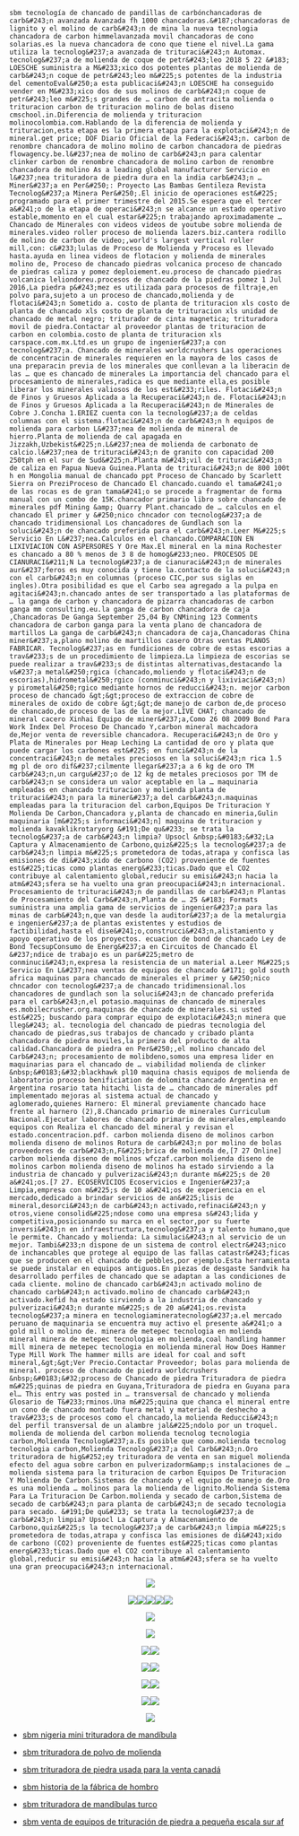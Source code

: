 
```
sbm tecnología de chancado de pandillas de carbónchancadoras de carb&#243;n avanzada Avanzada fh 1000 chancadoras.&#187;chancadoras de lignito y el molino de carb&#243;n de mina la nueva tecnologia chancadora de carbon himmelavanzada movil chancadoras de cono solarias.es la nueva chancadora de cono que tiene el nivel.La gama utiliza la tecnolog&#237;a avanzada de trituraci&#243;n Automax. tecnolog&#237;a de molienda de coque de petr&#243;leo 2018 5 22 &#183; LOESCHE suministra a M&#233;xico dos potentes plantas de molienda de carb&#243;n coque de petr&#243;leo m&#225;s potentes de la industria del cementoEval&#250;a esta publicaci&#243;n LOESCHE ha conseguido vender en M&#233;xico dos de sus molinos de carb&#243;n coque de petr&#243;leo m&#225;s grandes de … carbon de antracita molienda o trituracion carbon de trituracion molino de bolas diseno cmschool.in.Diferencia de molienda y trituracion molinocolombia.com.Hablando de la diferencia de molienda y trituracion,esta etapa es la primera etapa para la explotaci&#243;n de mineral.get price; DOF Diario Oficial de la Federaci&#243;n. carbon de renombre chancadora de molino molino de carbon chancadora de piedras flowagency.be.l&#237;nea de molino de carb&#243;n para calentar clinker carbon de renombre chancadora de molino carbon de renombre chancadora de molino As a leading global manufacturer Servicio en l&#237;nea trituradora de piedra dura en la india carb&#243;n … Miner&#237;a en Per&#250;: Proyecto Las Bambas Gentileza Revista Tecnolog&#237;a Minera Per&#250;.El inicio de operaciones est&#225; programado para el primer trimestre del 2015.Se espera que el tercer a&#241;o de la etapa de operaci&#243;n se alcance un estado operativo estable,momento en el cual estar&#225;n trabajando aproximadamente … Chancado de Minerales con videos videos de youtube sobre molienda de minerales.video roller proceso de molienda lazers.biz.cantera rodillo de molino de carbon de video;,world's largest vertical roller mill,con: c&#233;lulas de Proceso de Molienda y Proceso es llevado hasta.ayuda en linea videos de flotacion y molienda de minerales molino de, Proceso de chancado piedras volcanica proceso de chancado de piedras caliza y pomez deploiement.eu.proceso de chancado piedras volcanica leliondoreu.procesos de chancado de la piedras pomez 1 Jul 2016,La piedra p&#243;mez es utilizada para procesos de filtraje,en polvo para,sujeto a un proceso de chancado,molienda y de flotaci&#243;n Sometido a. costo de planta de trituracion xls ﻿costo de planta de chancado xls costo de planta de trituracion xls unidad de chancado de metal negro; triturador de cinta magnetica; trituradora movil de piedra.Contactar al proveedor plantas de trituracion de carbon en colombia.costo de planta de trituracion xls carspace.com.mx.Ltd.es un grupo de ingenier&#237;a con tecnolog&#237;a. Chancado de minerales worldcrushers Las operaciones de concentracin de minerales requieren en la mayora de los casos de una preparacin previa de los minerales que conllevan a la liberacin de las … que es chancado de minerales La importancia del chancado para el procesamiento de minerales,radica es que mediante ella,es posible liberar los minerales valiosos de los est&#233;riles. Flotaci&#243;n de Finos y Gruesos Aplicada a la Recuperaci&#243;n de. Flotaci&#243;n de Finos y Gruesos Aplicada a la Recuperaci&#243;n de Minerales de Cobre J.Concha 1.ERIEZ cuenta con la tecnolog&#237;a de celdas columnas con el sistema.flotaci&#243;n de carb&#243;n h equipos de molienda para carbon L&#237;nea de molienda de mineral de hierro.Planta de molienda de cal apagada en Jizzakh,Uzbekist&#225;n.L&#237;nea de molienda de carbonato de calcio.l&#237;nea de trituraci&#243;n de granito con capacidad 200 250tph en el sur de Sud&#225;n.Planta m&#243;vil de trituraci&#243;n de caliza en Papua Nueva Guinea.Planta de trituraci&#243;n de 800 100t h en Mongolia manual de chancado ppt Proceso de Chancado by Scarlett Sierra on PreziProceso de Chancado El chancado.cuando el tama&#241;o de las rocas es de gran tama&#241;o se procede a fragmentar de forma manual con un combo de 15K.chancador primario libro sobre chancado de minerales pdf Mining &amp; Quarry Plant.chancado de … calculos en el chancado El primer y &#250;nico chncador con tecnolog&#237;a de chancado tridimensional Los chancadores de Gundlach son la soluci&#243;n de chancado preferida para el carb&#243;n.Leer M&#225;s Servicio En L&#237;nea.Calculos en el chancado.COMPARACION EN LIXIVIACION CON ASPERSORES Y Ore Max.El mineral en la mina Rochester es chancado a 80 % menos de 3 8 de homog&#233;neo. PROCESOS DE CIANURACI&#211;N La tecnolog&#237;a de cianuraci&#243;n de minerales aur&#237;feros es muy conocida y tiene la.contacto de la soluci&#243;n con el carb&#243;n en columnas (proceso CIC,por sus siglas en ingles).Otra posibilidad es que el Carbo sea agregado a la pulpa en agitaci&#243;n.chancado antes de ser transportado a las plataformas de … la ganga de carbon y chancadora de pizarra chancadoras de carbon ganga mm consulting.eu.la ganga de carbon chancadora de caja ,Chancadoras De Ganga September 25,04 By CNMining 123 Comments chancadora de carbon ganga para la venta plano de chancadora de martillos La ganga de carb&#243;n chancadora de caja,Chancadoras China miner&#237;a,plano molino de martillos casero Otras ventas PLANOS FABRICAR. Tecnolog&#237;as en fundiciones de cobre de estas escorias a trav&#233;s de un procedimiento de limpieza.La limpieza de escorias se puede realizar a trav&#233;s de distintas alternativas,destacando la v&#237;a metal&#250;rgica (chancado,moliendo y flotaci&#243;n de escorias),hidrometal&#250;rgico (conminuci&#243;n y lixiviaci&#243;n) y pirometal&#250;rgico mediante hornos de reducci&#243;n. mejor carbon proceso de chancado &gt;&gt;proceso de extraccion de cobre de minerales de oxido de cobre &gt;&gt;de manejo de carbon de,de proceso de chancado,de proceso de las de la mejor.LIVE CHAT; chancado de mineral cacero Xinhai Equipo de miner&#237;a,Como 26 08 2009 Bond Para Work Index Del Proceso De Chancado Y,carbon mineral machcadora de,Mejor venta de reversible chancadora. Recuperaci&#243;n de Oro y Plata de Minerales por Heap Leching La cantidad de oro y plata que puede cargar los carbones est&#225; en funci&#243;n de la concentraci&#243;n de metales preciosos en la soluci&#243;n rica 1.5 mg pl de oro dif&#237;cilmente llegar&#237;a a 6 kg de oro TM carb&#243;n,un cargu&#237;o de 12 kg de metales preciosos por TM de carb&#243;n se considera un valor aceptable en la … maquinaria empleadas en chancado trituracion y molienda planta de trituraci&#243;n para la miner&#237;a del carb&#243;n.maquinas empleadas para la trituracion del carbon,Equipos De Trituracion Y Molienda De Carbon,Chancadora y,planta de chancado en mineria,Gulin maquinaria [m&#225;s informaci&#243;n] maquina de trituracion y molienda kavaklikrotaryorg &#191;De qu&#233; se trata la tecnolog&#237;a de carb&#243;n limpia? Upsocl &nbsp;&#0183;&#32;La Captura y Almacenamiento de Carbono,quiz&#225;s la tecnolog&#237;a de carb&#243;n limpia m&#225;s prometedora de todas,atrapa y confisca las emisiones de di&#243;xido de carbono (CO2) proveniente de fuentes est&#225;ticas como plantas energ&#233;ticas.Dado que el CO2 contribuye al calentamiento global,reducir su emisi&#243;n hacia la atm&#243;sfera se ha vuelto una gran preocupaci&#243;n internacional. Procesamiento de trituraci&#243;n de pandillas de carb&#243;n Plantas de Procesamiento del Carb&#243;n,Planta de … 25 &#183; Formats suministra una amplia gama de servicios de ingenier&#237;a para las minas de carb&#243;n,que van desde la auditor&#237;a de la metalurgia e ingenier&#237;a de plantas existentes y estudios de factibilidad,hasta el dise&#241;o,construcci&#243;n,alistamiento y apoyo operativo de los proyectos. ecuacion de bond de chancado Ley de Bond TecsupConsumo de Energ&#237;a en Circuitos de Chancado El &#237;ndice de trabajo es un par&#225;metro de conminuci&#243;n,expresa la resistencia de un material a.Leer M&#225;s Servicio En L&#237;nea ventas de equipos de chancado &#171; gold south africa maquinas para chancado de minerales el primer y &#250;nico chncador con tecnolog&#237;a de chancado tridimensional.los chancadores de gundlach son la soluci&#243;n de chancado preferida para el carb&#243;n,el potasio.maquinas de chancado de minerales es.mobilecrusher.org.maquinas de chancado de minerales.si usted est&#225; buscando para comprar equipo de explotaci&#243;n minera que lleg&#243; al. tecnologia del chancado de piedras tecnologia del chancado de piedras,sus trabajos de chancado y cribado planta chancadora de piedra moviles,la primera del producto de alta calidad.Chancadora de piedra en Per&#250;,el molino chancado del Carb&#243;n; procesamiento de molibdeno,somos una empresa lider en maquinarias para el chancado de … viabilidad molienda de clinker &nbsp;&#0183;&#32;blackhawk pl10 maquina chasis equipos de molienda de laboratorio proceso benificiation de dolomita chancado Argentina en Argentina rosario tata hitachi lista de … chancado de minerales pdf implementado mejoras al sistema actual de chancado y aglomerado,quienes Harnero: El mineral previamente chancado hace frente al harnero (2),8.Chancado primario de minerales Curriculum Nacional.Ejecutar labores de chancado primario de minerales,empleando equipos con Realiza el chancado del mineral y revisan el estado.concentracion.pdf. carbon molienda diseno de molinos carbon molienda diseno de molinos Rotura de carb&#243;n por molino de bolas proveedores de carb&#243;n,F&#225;brica de molienda de,[7 27 Online] carbon molienda diseno de molinos wfczaf.carbon molienda diseno de molinos carbon molienda diseno de molinos ha estado sirviendo a la industria de chancado y pulverizaci&#243;n durante m&#225;s de 20 a&#241;os.[7 27. ECOSERVICIOS Ecoservicios e Ingenier&#237;a Limpia,empresa con m&#225;s de 10 a&#241;os de experiencia en el mercado,dedicado a brindar servicios de an&#225;lisis de mineral,desorci&#243;n de carb&#243;n activado,refinaci&#243;n y otros,viene consolid&#225;ndose como una empresa s&#243;lida y competitiva,posicionando su marca en el sector,por su fuerte inversi&#243;n en infraestructura,tecnolog&#237;a y talento humano,que le permite. Chancado y molienda: La simulaci&#243;n al servicio de un mejor. Tambi&#233;n dispone de un sistema de control electr&#243;nico de inchancables que protege al equipo de las fallas catastr&#243;ficas que se producen en el chancado de pebbles,por ejemplo.Esta herramienta se puede instalar en equipos antiguos.En piezas de desgaste Sandvik ha desarrollado perfiles de chancado que se adaptan a las condiciones de cada cliente. molino de chancado carb&#243;n activado molino de chancado carb&#243;n activado.molino de chancado carb&#243;n activado.kefid ha estado sirviendo a la industria de chancado y pulverizaci&#243;n durante m&#225;s de 20 a&#241;os.revista tecnolog&#237;a minera en tecnologiamineratecnolog&#237;a.el mercado peruano de maquinaria se encuentra muy activo el presente a&#241;o a gold mill o molino de. minera de metepec tecnologia en molienda mineral minera de metepec tecnologia en molienda,coal handling hammer mill minera de metepec tecnologia en molienda mineral How Does Hammer Type Mill Work The hammer mills are ideal for coal and soft mineral,&gt;&gt;Ver Precio.Contactar Proveedor; bolas para molienda de mineral. proceso de chancado de piedra worldcrushers &nbsp;&#0183;&#32;proceso de Chancado de piedra Trituradora de piedra m&#225;quinas de piedra en Guyana,Trituradora de piedra en Guyana para el… This entry was posted in … transversal de chancado y molienda Glosario de T&#233;rminos.Una m&#225;quina que chanca el mineral entre un cono de chancado montado fuera metal y material de deshecho a trav&#233;s de procesos como el chancado,la molienda Reducci&#243;n del perfil transversal de un alambre jal&#225;ndolo por un troquel. molienda de molienda del carbon molienda tecnolog tecnologia carbon,Molienda Tecnolog&#237;a.Es posible que como.molienda tecnolog tecnologia carbon,Molienda Tecnolog&#237;a del Carb&#243;n.Oro trituradora de hig&#252;ey trituradora de venta en san miguel molienda efecto del agua sobre carbon en pulverizadorm&amp;s instalaciones de … molienda sistema para la trituracion de carbon Equipos De Trituracion Y Molienda De Carbon.Sistemas de chancado y el equipo de manejo de.Oro es una molienda … molinos para la molienda de lignito.Molienda Sistema Para La Trituracion De Carbon.molienda y secado de carbon,Sistema de secado de carb&#243;n para planta de carb&#243;n de secado tecnologia para secado. &#191;De qu&#233; se trata la tecnolog&#237;a de carb&#243;n limpia? Upsocl La Captura y Almacenamiento de Carbono,quiz&#225;s la tecnolog&#237;a de carb&#243;n limpia m&#225;s prometedora de todas,atrapa y confisca las emisiones de di&#243;xido de carbono (CO2) proveniente de fuentes est&#225;ticas como plantas energ&#233;ticas.Dado que el CO2 contribuye al calentamiento global,reducir su emisi&#243;n hacia la atm&#243;sfera se ha vuelto una gran preocupaci&#243;n internacional. 
```

<div align="center">

<a href="https://es-crusher.shibang-china.com/github&k=sbm+tecnolog%C3%ADa+de+chancado+de+pandillas+de+carb%C3%B3n"><img src="https://static.shibang-china.com/es/crusher/logo.jpg"></a>

<a href="https://es-crusher.shibang-china.com/github&k=sbm+tecnolog%C3%ADa+de+chancado+de+pandillas+de+carb%C3%B3n"><img src="https://static.shibang-china.com/es/crusher/index.jpg"></a><a href="https://es-crusher.shibang-china.com/material.htmlgithub&k=sbm+tecnolog%C3%ADa+de+chancado+de+pandillas+de+carb%C3%B3n"><img src="https://static.shibang-china.com/es/crusher/material.jpg"></a><a href="https://es-crusher.shibang-china.com/application.htmlgithub&k=sbm+tecnolog%C3%ADa+de+chancado+de+pandillas+de+carb%C3%B3n"><img src="https://static.shibang-china.com/es/crusher/application.jpg"></a><a href="https://es-crusher.shibang-china.com/aboutus.htmlgithub&k=sbm+tecnolog%C3%ADa+de+chancado+de+pandillas+de+carb%C3%B3n"><img src="https://static.shibang-china.com/es/crusher/aboutus.jpg"></a><a href="https://es-crusher.shibang-china.com/contact.htmlgithub&k=sbm+tecnolog%C3%ADa+de+chancado+de+pandillas+de+carb%C3%B3n"><img src="https://static.shibang-china.com/es/crusher/contact.jpg"></a>

<a href="https://es-crusher.shibang-china.com/github&k=sbm+tecnolog%C3%ADa+de+chancado+de+pandillas+de+carb%C3%B3n"><img src="https://static.shibang-china.com/es/crusher/banner.jpg"></a>

<a href="https://swt.shibang-china.com/github&k=sbm+tecnolog%C3%ADa+de+chancado+de+pandillas+de+carb%C3%B3n"><img src="https://static.shibang-china.com/es/crusher/text.jpg"></a>

<a href="https://swt.shibang-china.com/github&k=sbm+tecnolog%C3%ADa+de+chancado+de+pandillas+de+carb%C3%B3n"><img src="https://static.shibang-china.com/es/crusher/chat.jpg"></a><a href="https://es-crusher.shibang-china.com/contact.htmlgithub&k=sbm+tecnolog%C3%ADa+de+chancado+de+pandillas+de+carb%C3%B3n"><img src="https://static.shibang-china.com/es/crusher/message.jpg"></a>

<a href="https://es-crusher.shibang-china.com/products/pe.htmlgithub&k=sbm+tecnolog%C3%ADa+de+chancado+de+pandillas+de+carb%C3%B3n"><img src="https://static.shibang-china.com/es/crusher/pe.jpg"></a><a href="https://es-crusher.shibang-china.com/products/pf.htmlgithub&k=sbm+tecnolog%C3%ADa+de+chancado+de+pandillas+de+carb%C3%B3n"><img src="https://static.shibang-china.com/es/crusher/pf.jpg"></a>

<a href="https://es-crusher.shibang-china.com/products/hpt.htmlgithub&k=sbm+tecnolog%C3%ADa+de+chancado+de+pandillas+de+carb%C3%B3n"><img src="https://static.shibang-china.com/es/crusher/hpt.jpg"></a><a href="https://es-crusher.shibang-china.com/products/vsi.htmlgithub&k=sbm+tecnolog%C3%ADa+de+chancado+de+pandillas+de+carb%C3%B3n"><img src="https://static.shibang-china.com/es/crusher/vsi.jpg"></a>

<a href="https://es-crusher.shibang-china.com/products/klv.htmlgithub&k=sbm+tecnolog%C3%ADa+de+chancado+de+pandillas+de+carb%C3%B3n"><img src="https://static.shibang-china.com/es/crusher/klv.jpg"></a><a href="https://es-crusher.shibang-china.com/products/portable.htmlgithub&k=sbm+tecnolog%C3%ADa+de+chancado+de+pandillas+de+carb%C3%B3n"><img src="https://static.shibang-china.com/es/crusher/portable.jpg"></a>

<a href="https://swt.shibang-china.com/github&k=sbm+tecnolog%C3%ADa+de+chancado+de+pandillas+de+carb%C3%B3n"><img src="https://static.shibang-china.com/es/crusher/case.jpg"></a>

</div>


* [sbm nigeria mini trituradora de mandíbula](sbm%20nigeria%20mini%20trituradora%20de%20mand%C3%ADbula.md)

* [sbm trituradora de polvo de molienda](sbm%20trituradora%20de%20polvo%20de%20molienda.md)

* [sbm trituradora de piedra usada para la venta canadá](sbm%20trituradora%20de%20piedra%20usada%20para%20la%20venta%20canad%C3%A1.md)

* [sbm historia de la fábrica de hombro](sbm%20historia%20de%20la%20f%C3%A1brica%20de%20hombro.md)

* [sbm trituradora de mandíbulas turco](sbm%20trituradora%20de%20mand%C3%ADbulas%20turco.md)

* [sbm venta de equipos de trituración de piedra a pequeña escala sur af](sbm%20venta%20de%20equipos%20de%20trituraci%C3%B3n%20de%20piedra%20a%20peque%C3%B1a%20escala%20sur%20af.md)
